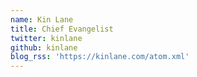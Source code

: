 ```yaml
---
name: Kin Lane
title: Chief Evangelist
twitter: kinlane
github: kinlane
blog_rss: 'https://kinlane.com/atom.xml'
---
```

